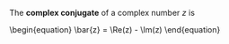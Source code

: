 The **complex conjugate** of a complex number $z$ is

\begin{equation}
\bar{z} = \Re(z) - \Im(z)
\end{equation}